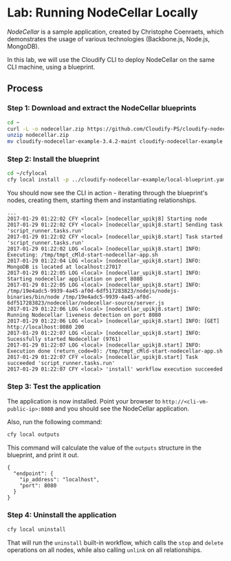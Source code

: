 # Lab: Running NodeCellar Locally

*NodeCellar* is a sample application, created by Christophe Coenraets, which demonstrates the usage of various technologies
(Backbone.js, Node.js, MongoDB).

In this lab, we will use the Cloudify CLI to deploy NodeCellar on the same CLI machine, using a blueprint.

## Process

### Step 1: Download and extract the NodeCellar blueprints

```bash
cd ~
curl -L -o nodecellar.zip https://github.com/Cloudify-PS/cloudify-nodecellar-example/archive/3.4.2-maint.zip
unzip nodecellar.zip
mv cloudify-nodecellar-example-3.4.2-maint cloudify-nodecellar-example
```

### Step 2: Install the blueprint

```bash
cd ~/cfylocal
cfy local install -p ../cloudify-nodecellar-example/local-blueprint.yaml
```

You should now see the CLI in action - iterating through the blueprint's nodes, creating them, starting them and
instantiating relationships.

```
...
2017-01-29 01:22:02 CFY <local> [nodecellar_upikj8] Starting node
2017-01-29 01:22:02 CFY <local> [nodecellar_upikj8.start] Sending task 'script_runner.tasks.run'
2017-01-29 01:22:02 CFY <local> [nodecellar_upikj8.start] Task started 'script_runner.tasks.run'
2017-01-29 01:22:02 LOG <local> [nodecellar_upikj8.start] INFO: Executing: /tmp/tmpt_cMld-start-nodecellar-app.sh
2017-01-29 01:22:04 LOG <local> [nodecellar_upikj8.start] INFO: MongoDB is located at localhost:27017
2017-01-29 01:22:05 LOG <local> [nodecellar_upikj8.start] INFO: Starting nodecellar application on port 8080
2017-01-29 01:22:05 LOG <local> [nodecellar_upikj8.start] INFO: /tmp/19e4adc5-9939-4a45-af0d-6df517283823/nodejs/nodejs-binaries/bin/node /tmp/19e4adc5-9939-4a45-af0d-6df517283823/nodecellar/nodecellar-source/server.js
2017-01-29 01:22:06 LOG <local> [nodecellar_upikj8.start] INFO: Running Nodecellar liveness detection on port 8080
2017-01-29 01:22:06 LOG <local> [nodecellar_upikj8.start] INFO: [GET] http://localhost:8080 200
2017-01-29 01:22:07 LOG <local> [nodecellar_upikj8.start] INFO: Sucessfully started Nodecellar (9761)
2017-01-29 01:22:07 LOG <local> [nodecellar_upikj8.start] INFO: Execution done (return_code=0): /tmp/tmpt_cMld-start-nodecellar-app.sh
2017-01-29 01:22:07 CFY <local> [nodecellar_upikj8.start] Task succeeded 'script_runner.tasks.run'
2017-01-29 01:22:07 CFY <local> 'install' workflow execution succeeded
```

### Step 3: Test the application

The application is now installed. Point your browser to `http://<cli-vm-public-ip>:8080` and you should see
the NodeCellar application.

Also, run the following command:

```bash
cfy local outputs
```

This command will calculate the value of the `outputs` structure in the blueprint, and print it out.

```
{
  "endpoint": {
    "ip_address": "localhost",
    "port": 8080
  }
}
```

### Step 4: Uninstall the application

```bash
cfy local uninstall
```

That will run the `uninstall` built-in workflow, which calls the `stop` and `delete` operations on all nodes, while
also calling `unlink` on all relationships.
